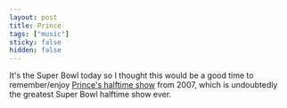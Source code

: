 ```yaml
---
layout: post
title: Prince
tags: ["music"]
sticky: false
hidden: false
---
```


It's the Super Bowl today so I thought this would be a good time to remember/enjoy [Prince's halftime show](https://www.youtube.com/watch?v=7NN3gsSf-Ys) from 2007, which is undoubtedly the greatest Super Bowl halftime show ever.